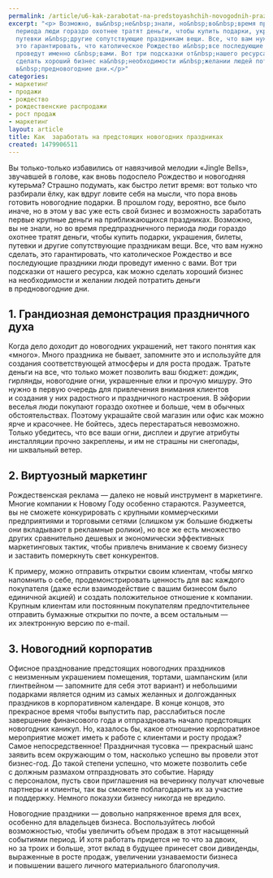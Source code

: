 ```yaml
---
permalink: /article/u6-kak-zarabotat-na-predstoyashchih-novogodnih-prazdnikah
excerpt: "<p> Возможно, вы&nbsp;не&nbsp;знали, но&nbsp;во&nbsp;время предпраздничного
  периода люди гораздо охотнее тратят деньги, чтобы купить подарки, украшения, билеты,
  путевки и&nbsp;другие сопутствующие праздникам вещи. Все, что вам нужно сделать,
  это гарантировать, что католическое Рождество и&nbsp;все последующие праздники люди
  проведут именно с&nbsp;вами. Вот три подсказки от&nbsp;нашего ресурса, как можно
  сделать хороший бизнес на&nbsp;необходимости и&nbsp;желании людей потратить деньги
  в&nbsp;предновогодние дни.</p>"
categories:
- маркетинг
- продажи
- рождество
- рождественские распродажи
- рост продаж
- маркетинг
layout: article
title: Как  заработать на предстоящих новогодних праздниках
created: 1479906511
---
```

Вы только-только избавились от навязчивой мелодии «Jingle Bells», звучавшей в голове, как вновь подоспело Рождество и новогодняя кутерьма? Страшно подумать, как быстро летит время: вот только что разбирали ёлку, как вдруг ловите себя на мысли, что пора вновь готовить новогодние подарки. В прошлом году, вероятно, все было иначе, но в этом у вас уже есть свой бизнес и возможность заработать первые крупные деньги на приближающихся праздниках. Возможно, вы не знали, но во время предпраздничного периода люди гораздо охотнее тратят деньги, чтобы купить подарки, украшения, билеты, путевки и другие сопутствующие праздникам вещи. Все, что вам нужно сделать, это гарантировать, что католическое Рождество и все последующие праздники люди проведут именно с вами. Вот три подсказки от нашего ресурса, как можно сделать хороший бизнес на необходимости и желании людей потратить деньги в предновогодние дни.

## 1. Грандиозная демонстрация праздничного духа ##

Когда дело доходит до новогодних украшений, нет такого понятия как «много». Много праздника не бывает, запомните это и используйте для создания соответствующей атмосферы и для роста продаж. Тратьте деньги на все, что только может позволить ваш бюджет: дождик, гирлянды, новогодние огни, украшенные елки и прочую мишуру. Это нужно в первую очередь для привлечения внимания клиентов и создания у них радостного и праздничного настроения. В эйфории веселья люди покупают гораздо охотнее и больше, чем в обычных обстоятельствах. Поэтому украшайте свой магазин или офис как можно ярче и красочнее. Не бойтесь, здесь перестараться невозможно. Только убедитесь, что все ваши огни, дисплеи и другие атрибуты инсталляции прочно закреплены, и им не страшны ни снегопады, ни шквальный ветер.

## 2. Виртуозный маркетинг ##

Рождественская реклама — далеко не новый инструмент в маркетинге. Многие компании к Новому Году особенно стараются. Разумеется, вы не сможете конкурировать с крупными коммерческими предприятиями и торговыми сетями (слишком уж большие бюджеты они вкладывают в рекламные ролики), но все же есть множество других сравнительно дешевых и экономически эффективных маркетинговых тактик, чтобы привлечь внимание к своему бизнесу и заставить померкнуть свет конкурентов.

К примеру, можно отправить открытки своим клиентам, чтобы мягко напомнить о себе, продемонстрировать ценность для вас каждого покупателя (даже если взаимодействие с вашим бизнесом было единичной акцией) и создать положительное отношение к компании. Крупным клиентам или постоянным покупателям предпочтительнее отправить бумажные открытки по почте, а всем остальным — их электронную версию по e-mail.

## 3. Новогодний корпоратив ##

Офисное празднование предстоящих новогодних праздников с неизменным украшением помещения, тортами, шампанским (или глинтвейном — запомните для себя этот вариант) и небольшими подарками является одним из самых желанных и долгожданных праздников в корпоративном календаре. В конце концов, это прекрасное время чтобы выпустить пар, расслабиться после завершение финансового года и отпраздновать начало предстоящих новогодних каникул. Но, казалось бы, какое отношение корпоративное мероприятие может иметь к работе с клиентами и росту продаж? Самое непосредственное! Праздничная тусовка — прекрасный шанс заявить всем окружающим о том, насколько успешно вы провели этот бизнес-год. До такой степени успешно, что можете позволить себе с должным размахом отпраздновать это событие. Наряду с персоналом, пусть свои приглашения на вечеринку получат ключевые партнеры и клиенты, так вы сможете поблагодарить их за участие и поддержку. Немного показухи бизнесу никогда не вредило.

Новогодние праздники — довольно напряженное время для всех, особенно для владельцев бизнеса. Воспользуйтесь любой возможностью, чтобы увеличить объем продаж в этот насыщенный событиями период. И хотя работать придется не то что за двоих, но за троих и больше, этот вклад в будущее принесет свои дивиденды, выраженные в росте продаж, увеличении узнаваемости бизнеса и повышении вашего личного материального благополучия.
